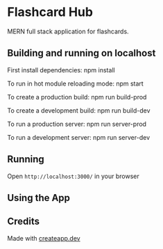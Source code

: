 # Flashcard Hub

MERN full stack application for flashcards.

## Building and running on localhost

First install dependencies: npm install

To run in hot module reloading mode: npm start

To create a production build: npm run build-prod

To create a development build: npm run build-dev

To run a production server: npm run server-prod

To run a development server: npm run server-dev

## Running

Open `http://localhost:3000/` in your browser

## Using the App

## Credits

Made with [createapp.dev](https://createapp.dev/)
